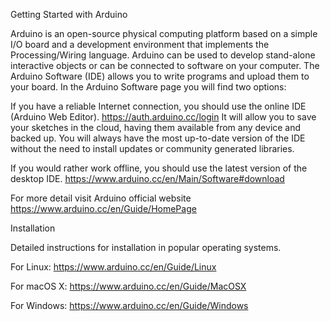 Getting Started with Arduino

Arduino is an open-source physical computing platform based on a simple I/O board and a development environment that implements the Processing/Wiring language. Arduino can be used to develop stand-alone interactive objects or can be connected to software on your computer. The Arduino Software (IDE) allows you to write programs and upload them to your board. In the Arduino Software page you will find two options:

If you have a reliable Internet connection, you should use the online IDE (Arduino Web Editor). https://auth.arduino.cc/login It will allow you to save your sketches in the cloud, having them available from any device and backed up. You will always have the most up-to-date version of the IDE without the need to install updates or community generated libraries.

If you would rather work offline, you should use the latest version of the desktop IDE. https://www.arduino.cc/en/Main/Software#download

For more detail visit Arduino official website https://www.arduino.cc/en/Guide/HomePage

Installation

Detailed instructions for installation in popular operating systems.

For Linux: https://www.arduino.cc/en/Guide/Linux

For macOS X: https://www.arduino.cc/en/Guide/MacOSX

For Windows: https://www.arduino.cc/en/Guide/Windows
